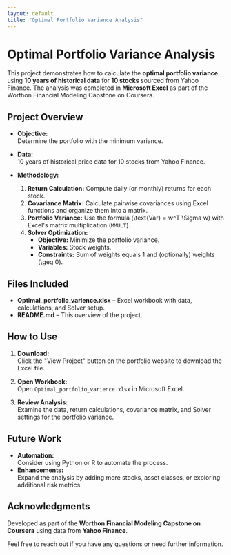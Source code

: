 ```yaml
---
layout: default
title: "Optimal Portfolio Variance Analysis"
---
```

# Optimal Portfolio Variance Analysis

This project demonstrates how to calculate the **optimal portfolio variance** using **10 years of historical data** for **10 stocks** sourced from Yahoo Finance. The analysis was completed in **Microsoft Excel** as part of the Worthon Financial Modeling Capstone on Coursera.

## Project Overview

- **Objective:**  
  Determine the portfolio with the minimum variance.

- **Data:**  
  10 years of historical price data for 10 stocks from Yahoo Finance.

- **Methodology:**  
  1. **Return Calculation:** Compute daily (or monthly) returns for each stock.  
  2. **Covariance Matrix:** Calculate pairwise covariances using Excel functions and organize them into a matrix.  
  3. **Portfolio Variance:** Use the formula \(\text{Var} = w^T \Sigma w\) with Excel's matrix multiplication (`MMULT`).  
  4. **Solver Optimization:**  
     - **Objective:** Minimize the portfolio variance.  
     - **Variables:** Stock weights.  
     - **Constraints:** Sum of weights equals 1 and (optionally) weights \(\geq 0\).

## Files Included

- **Optimal_portfolio_varience.xlsx** – Excel workbook with data, calculations, and Solver setup.
- **README.md** – This overview of the project.

## How to Use

1. **Download:**  
   Click the "View Project" button on the portfolio website to download the Excel file.

2. **Open Workbook:**  
   Open `Optimal_portfolio_varience.xlsx` in Microsoft Excel.

3. **Review Analysis:**  
   Examine the data, return calculations, covariance matrix, and Solver settings for the portfolio variance.

## Future Work

- **Automation:**  
  Consider using Python or R to automate the process.
- **Enhancements:**  
  Expand the analysis by adding more stocks, asset classes, or exploring additional risk metrics.

## Acknowledgments

Developed as part of the **Worthon Financial Modeling Capstone on Coursera** using data from **Yahoo Finance**.

Feel free to reach out if you have any questions or need further information.
